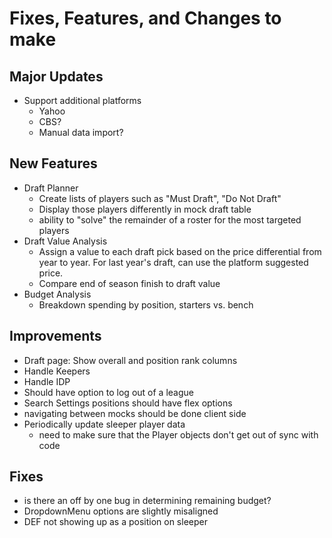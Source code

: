 # Fixes, Features, and Changes to make

## Major Updates
* Support additional platforms
    - Yahoo
    - CBS?
    - Manual data import?

## New Features
* Draft Planner
    - Create lists of players such as "Must Draft", "Do Not Draft"
    - Display those players differently in mock draft table
    - ability to "solve" the remainder of a roster for the most targeted players
* Draft Value Analysis
    - Assign a value to each draft pick based on the price differential from
      year to year. For last year's draft, can use the platform suggested price.
    - Compare end of season finish to draft value
* Budget Analysis
    - Breakdown spending by position, starters vs. bench

## Improvements
* Draft page: Show overall and position rank columns
* Handle Keepers
* Handle IDP
* Should have option to log out of a league
* Search Settings positions should have flex options
* navigating between mocks should be done client side
* Periodically update sleeper player data
    - need to make sure that the Player objects don't get out of sync with code

## Fixes
- is there an off by one bug in determining remaining budget?
- DropdownMenu options are slightly misaligned
- DEF not showing up as a position on sleeper
